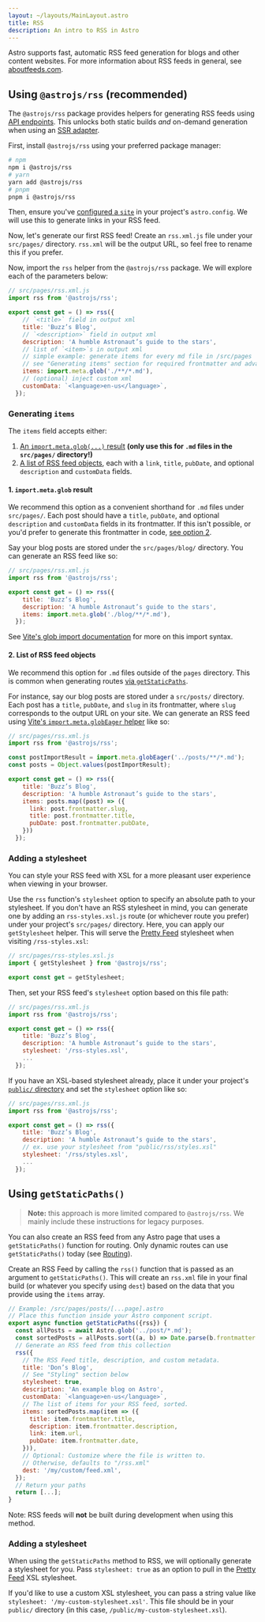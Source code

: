 ```yaml
---
layout: ~/layouts/MainLayout.astro
title: RSS
description: An intro to RSS in Astro
---
```


Astro supports fast, automatic RSS feed generation for blogs and other content websites. For more information about RSS feeds in general, see [aboutfeeds.com](https://aboutfeeds.com/).

## Using `@astrojs/rss` (recommended)

The `@astrojs/rss` package provides helpers for generating RSS feeds using [API endpoints](/en/core-concepts/astro-pages/#non-html-pages). This unlocks both static builds _and_ on-demand generation when using an [SSR adapter](/en/guides/server-side-rendering/#enabling-ssr-in-your-project).

First, install `@astrojs/rss` using your preferred package manager:

```bash
# npm
npm i @astrojs/rss
# yarn
yarn add @astrojs/rss
# pnpm
pnpm i @astrojs/rss
```

Then, ensure you've [configured a `site`](/en/reference/configuration-reference/#site) in your project's `astro.config`. We will use this to generate links in your RSS feed.

Now, let's generate our first RSS feed! Create an `rss.xml.js` file under your `src/pages/` directory. `rss.xml` will be the output URL, so feel free to rename this if you prefer.

Now, import the `rss` helper from the `@astrojs/rss` package. We will explore each of the parameters below:

```js
// src/pages/rss.xml.js
import rss from '@astrojs/rss';

export const get = () => rss({
    // `<title>` field in output xml
    title: 'Buzz’s Blog',
    // `<description>` field in output xml
    description: 'A humble Astronaut’s guide to the stars',
    // list of `<item>`s in output xml
    // simple example: generate items for every md file in /src/pages
    // see "Generating items" section for required frontmatter and advanced use cases
    items: import.meta.glob('./**/*.md'),
    // (optional) inject custom xml
    customData: `<language>en-us</language>`,
  });
```

### Generating `items`

The `items` field accepts either:
1. [An `import.meta.glob(...)` result](#2-importmetaglob-result) **(only use this for `.md` files in the `src/pages/` directory!)**
2. [A list of RSS feed objects](#1-list-of-rss-feed-objects), each with a `link`, `title`, `pubDate`, and optional `description` and `customData` fields.

#### 1. `import.meta.glob` result

We recommend this option as a convenient shorthand for `.md` files under `src/pages/`. Each post should have a `title`, `pubDate`, and optional `description` and `customData` fields in its frontmatter. If this isn't possible, or you'd prefer to generate this frontmatter in code, [see option 2](#2-list-of-rss-feed-objects).

Say your blog posts are stored under the `src/pages/blog/` directory. You can generate an RSS feed like so:

```js
// src/pages/rss.xml.js
import rss from '@astrojs/rss';

export const get = () => rss({
    title: 'Buzz’s Blog',
    description: 'A humble Astronaut’s guide to the stars',
    items: import.meta.glob('./blog/**/*.md'),
  });
```

See [Vite's glob import documentation](https://vitejs.dev/guide/features.html#glob-import) for more on this import syntax.

#### 2. List of RSS feed objects

We recommend this option for `.md` files outside of the `pages` directory. This is common when generating routes [via `getStaticPaths`](/en/reference/api-reference/#getstaticpaths). 

For instance, say our blog posts are stored under a `src/posts/` directory. Each post has a `title`, `pubDate`, and `slug` in its frontmatter, where `slug` corresponds to the output URL on your site. We can generate an RSS feed using [Vite's `import.meta.globEager` helper](https://vitejs.dev/guide/features.html#glob-import) like so:

```js
// src/pages/rss.xml.js
import rss from '@astrojs/rss';

const postImportResult = import.meta.globEager('../posts/**/*.md');
const posts = Object.values(postImportResult);

export const get = () => rss({
    title: 'Buzz’s Blog',
    description: 'A humble Astronaut’s guide to the stars',
    items: posts.map((post) => ({
      link: post.frontmatter.slug,
      title: post.frontmatter.title,
      pubDate: post.frontmatter.pubDate,
    }))
  });
```

### Adding a stylesheet

You can style your RSS feed with XSL for a more pleasant user experience when viewing in your browser.

Use the `rss` function's `stylesheet` option to specify an absolute path to your stylesheet. If you don't have an RSS stylesheet in mind, you can generate one by adding an `rss-styles.xsl.js` route (or whichever route you prefer) under your project's `src/pages/` directory. Here, you can apply our `getStylesheet` helper. This will serve the [Pretty Feed](https://github.com/genmon/aboutfeeds/blob/main/tools/pretty-feed-v3.xsl) stylesheet when visiting `/rss-styles.xsl`:

```js
// src/pages/rss-styles.xsl.js
import { getStylesheet } from '@astrojs/rss';

export const get = getStylesheet;
```

Then, set your RSS feed's `stylesheet` option based on this file path:

```js
// src/pages/rss.xml.js
import rss from '@astrojs/rss';

export const get = () => rss({
    title: 'Buzz’s Blog',
    description: 'A humble Astronaut’s guide to the stars',
    stylesheet: '/rss-styles.xsl',
    ...
  });
```

If you have an XSL-based stylesheet already, place it under your project's [`public/` directory](/en/core-concepts/project-structure/#public) and set the `stylesheet` option like so:

```js
// src/pages/rss.xml.js
import rss from '@astrojs/rss';

export const get = () => rss({
    title: 'Buzz’s Blog',
    description: 'A humble Astronaut’s guide to the stars',
    // ex. use your stylesheet from "public/rss/styles.xsl"
    stylesheet: '/rss/styles.xsl',
    ...
  });
```

## Using `getStaticPaths()`

> **Note:** this approach is more limited compared to `@astrojs/rss`. We mainly include these instructions for legacy purposes.

You can also create an RSS feed from any Astro page that uses a `getStaticPaths()` function for routing. Only dynamic routes can use `getStaticPaths()` today (see [Routing](/en/core-concepts/routing)).

Create an RSS Feed by calling the `rss()` function that is passed as an argument to `getStaticPaths()`. This will create an `rss.xml` file in your final build (or whatever you specify using `dest`) based on the data that you provide using the `items` array.

```js
// Example: /src/pages/posts/[...page].astro
// Place this function inside your Astro component script.
export async function getStaticPaths({rss}) {
  const allPosts = await Astro.glob('../post/*.md');
  const sortedPosts = allPosts.sort((a, b) => Date.parse(b.frontmatter.date) - Date.parse(a.frontmatter.date));
  // Generate an RSS feed from this collection
  rss({
    // The RSS Feed title, description, and custom metadata.
    title: 'Don’s Blog',
    // See "Styling" section below
    stylesheet: true,
    description: 'An example blog on Astro',
    customData: `<language>en-us</language>`,
    // The list of items for your RSS feed, sorted.
    items: sortedPosts.map(item => ({
      title: item.frontmatter.title,
      description: item.frontmatter.description,
      link: item.url,
      pubDate: item.frontmatter.date,
    })),
    // Optional: Customize where the file is written to.
    // Otherwise, defaults to "/rss.xml"
    dest: '/my/custom/feed.xml',
  });
  // Return your paths
  return [...];
}
```

Note: RSS feeds will **not** be built during development when using this method.

### Adding a stylesheet

When using the `getStaticPaths` method to RSS, we will optionally generate a stylesheet for you. Pass `stylesheet: true` as an option to pull in the [Pretty Feed](https://github.com/genmon/aboutfeeds/blob/main/tools/pretty-feed-v3.xsl) XSL stylesheet.

If you'd like to use a custom XSL stylesheet, you can pass a string value like `stylesheet: '/my-custom-stylesheet.xsl'`. This file should be in your `public/` directory (in this case, `/public/my-custom-stylesheet.xsl`).
